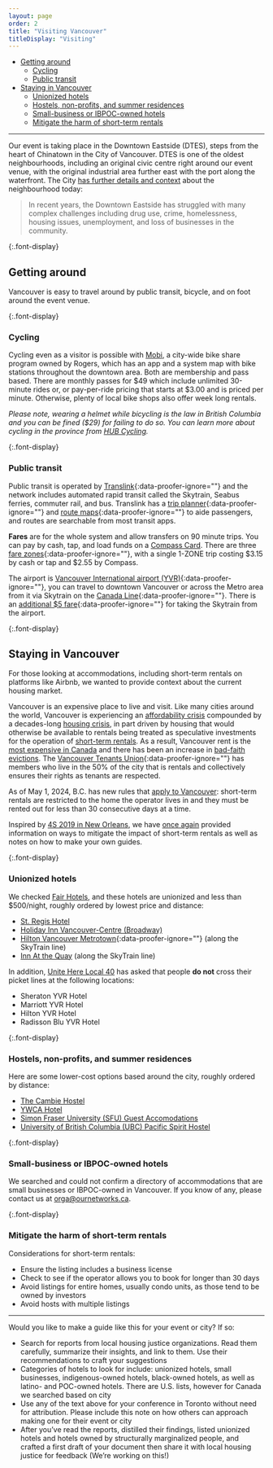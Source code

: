 ```yaml
---
layout: page
order: 2
title: "Visiting Vancouver"
titleDisplay: "Visiting"
---
```


- [Getting around](#getting-around)
  - [Cycling](#cycling)
  - [Public transit](#public-transit)
- [Staying in Vancouver](#staying-in-vancouver)
  - [Unionized hotels](#unionized-hotels)
  - [Hostels, non-profits, and summer residences](#hostels-non-profits-and-summer-residences)
  - [Small-business or IBPOC-owned hotels](#small-business-or-ibpoc-owned-hotels)
  - [Mitigate the harm of short-term rentals](#mitigate-the-harm-of-short-term-rentals)

---

Our event is taking place in the Downtown Eastside (DTES), steps from the heart of Chinatown in the City of Vancouver. DTES is one of the oldest neighbourhoods, including an original civic centre right around our event venue, with the original industrial area further east with the port along the waterfront. The City [has further details and context](https://vancouver.ca/news-calendar/downtown-eastside.aspx) about the neighbourhood today:

> In recent years, the Downtown Eastside has struggled with many complex challenges including drug use, crime, homelessness, housing issues, unemployment, and loss of businesses in the community.




{:.font-display}

## Getting around

Vancouver is easy to travel around by public transit, bicycle, and on foot around the event venue.

{:.font-display}

### Cycling

Cycling even as a visitor is possible with [Mobi](https://www.mobibikes.ca/), a city-wide bike share program owned by Rogers, which has an app and a system map with bike stations throughout the downtown area. Both are membership and pass based. There are monthly passes for $49 which include unlimited 30-minute rides or, or pay-per-ride pricing that starts at $3.00 and is priced per minute. Otherwise, plenty of local bike shops also offer week long rentals.

_Please note, wearing a helmet while bicycling is the law in British Columbia and you can be fined ($29) for failing to do so. You can learn more about cycling in the province from [HUB Cycling](https://bikehub.ca/sites/default/files/imce/hub_cyclist_handbook_web.pdf)._

{:.font-display}

### Public transit

Public transit is operated by [Translink](https://www.translink.ca/){:data-proofer-ignore=""} and the network includes automated rapid transit called the Skytrain, Seabus ferries, commuter rail, and bus. Translink has a [trip planner](https://www.translink.ca/trip-planner){:data-proofer-ignore=""} and [route maps](https://www.translink.ca/schedules-and-maps){:data-proofer-ignore=""} to aide passengers, and routes are searchable from most transit apps. 

**Fares** are for the whole system and allow transfers on 90 minute trips. You can pay by cash, tap, and load funds on a [Compass Card](https://www.compasscard.ca/). There are three [fare zones](https://www.translink.ca/transit-fares/pricing-and-fare-zones){:data-proofer-ignore=""}, with a single 1-ZONE trip costing $3.15 by cash or tap and $2.55 by Compass. 

The airport is [Vancouver International airport (YVR)](https://www.yvr.ca/){:data-proofer-ignore=""}, you can travel to downtown Vancouver or across the Metro area from it via Skytrain on the [Canada Line](https://www.translink.ca/schedules-and-maps/skytrain){:data-proofer-ignore=""}. There is an [additional $5 fare](https://www.translink.ca/transit-fares/transferring-and-addfare){:data-proofer-ignore=""} for taking the Skytrain from the airport.


{:.font-display}

## Staying in Vancouver

For those looking at accommodations, including short-term rentals on platforms like Airbnb, we wanted to provide context about the current housing market. 

Vancouver is an expensive place to live and visit. Like many cities around the world, Vancouver is experiencing an [affordability crisis](https://globalnews.ca/news/10401449/vancouver-full-blown-crisis-housing-affordability-report/) compounded by a decades-long [housing crisis](https://thetyee.ca/Culture/2023/05/03/What-Behind-Housing-Crisis-Canada/), in part driven by housing that would otherwise be available to rentals being treated as speculative investments for the operation of [short-term rentals](https://www.cbc.ca/news/canada/british-columbia/short-term-rental-accomodation-act-bc-rules-and-enforcement-1.7177836). As a result, Vancouver rent is the [most expensive in Canada](https://vancouversun.com/news/local-news/vancouver-rent-flat-decline-most-expensive-report) and there has been an increase in [bad-faith evictions](https://www.theglobeandmail.com/real-estate/vancouver/article-landlord-use-now-most-frequently-used-tool-to-evict-bc-renters/). The [Vancouver Tenants Union](https://www.vancouvertenantsunion.ca/about){:data-proofer-ignore=""} has members who live in the 50% of the city that is rentals and collectively ensures their rights as tenants are respected.

As of May 1, 2024, B.C. has new rules that [apply to Vancouver](https://vancouver.ca/doing-business/short-term-rentals.aspx): short-term rentals are restricted to the home the operator lives in and they must be rented out for less than 30 consecutive days at a time. 

Inspired by [4S 2019 in New Orleans](https://www.4s2019.org/accommodation/), we have [once again](https://2019.ournetworks.ca/visiting/) provided information on ways to mitigate the impact of short-term rentals as well as notes on how to make your own guides.

{:.font-display}

### Unionized hotels

We checked [Fair Hotels](https://www.fairhotel.org/search?location%5Bgeolocation_geocoder_address%5D=Vancouver%2C+BC%2C+Canada&location%5Blat_north_east%5D=49.3172939&location%5Blng_north_east%5D=-123.023068&location%5Blat_south_west%5D=49.19817700000001&location%5Blng_south_west%5D=-123.22474&brand=All&field_guest_rooms_value%5Bmin%5D=0&field_guest_rooms_value%5Bmax%5D=6000&meeting_rooms%5Bmin%5D=0&meeting_rooms%5Bmax%5D=500&venue_size%5Bmin%5D=0&venue_size%5Bmax%5D=3000000), and these hotels are unionized and less than $500/night, roughly ordered by lowest price and distance:
- [St. Regis Hotel](https://www.stregishotel.com)
- [Holiday Inn Vancouver-Centre (Broadway)](https://www.ihg.com/holidayinn/hotels/us/en/vancouver/yvrbw/hoteldetail)
- [Hilton Vancouver Metrotown](https://www.hilton.com/en/hotels/yvrvmhf-hilton-vancouver-metrotown/){:data-proofer-ignore=""} (along the SkyTrain line)
- [Inn At the Quay](https://bookings.innatwestminsterquay.com/) (along the SkyTrain line)

In addition, [Unite Here Local 40](https://www.uniteherelocal40.org/) has asked that people **do not** cross their picket lines at the following locations:
- Sheraton YVR Hotel
- Marriott YVR Hotel
- Hilton YVR Hotel
- Radisson Blu YVR Hotel

{:.font-display}

### Hostels, non-profits, and summer residences

Here are some lower-cost options based around the city, roughly ordered by distance:
- [The Cambie Hostel](https://www.cambiehostels.com/)
- [YWCA Hotel](https://ywcavan.org/hotel)
- [Simon Fraser University (SFU) Guest Accomodations](https://www.sfu.ca/stayhere/request-a-booking/individual-traveller.html)
- [University of British Columbia (UBC) Pacific Spirit Hostel](https://suitesatubc.com/affordable-reliable-hostels-vancouver/)

{:.font-display}

### Small-business or IBPOC-owned hotels

We searched and could not confirm a directory of accommodations that are small businesses or IBPOC-owned in Vancouver. If you know of any, please contact us at [orga@ournetworks.ca](mailto:orga@ournetworks.ca).

{:.font-display}

### Mitigate the harm of short-term rentals

Considerations for short-term rentals:

- Ensure the listing includes a business license
- Check to see if the operator allows you to book for longer than 30 days
- Avoid listings for entire homes, usually condo units, as those tend to be owned by investors 
- Avoid hosts with multiple listings

---

Would you like to make a guide like this for your event or city? If so:

- Search for reports from local housing justice organizations. Read them carefully, summarize their insights, and link to them. Use their recommendations to craft your suggestions
- Categories of hotels to look for include: unionized hotels, small businesses, indigenous-owned hotels, black-owned hotels, as well as latino- and POC-owned hotels. There are U.S. lists, however for Canada we searched based on city
- Use any of the text above for your conference in Toronto without need for attribution. Please include this note on how others can approach making one for their event or city
- After you’ve read the reports, distilled their findings, listed unionized hotels and hotels owned by structurally marginalized people, and crafted a first draft of your document then share it with local housing justice for feedback (We’re working on this!)
